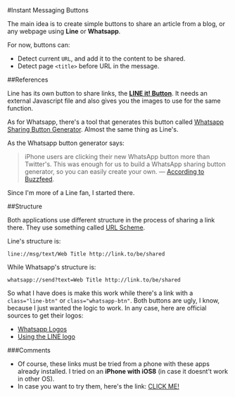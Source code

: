 #Instant Messaging Buttons

The main idea is to create simple buttons to share an article from a blog, or any webpage using **Line** or **Whatsapp**.

For now, buttons can:

* Detect current `URL`, and add it to the content to be shared.
* Detect page `<title>` before URL in the message.


##References

Line has its own button to share links, the [**LINE it! Button**](http://media.line.me/en/). It needs an external Javascript file and also gives you the images to use for the same function.

As for Whatsapp, there's a tool that generates this button called [Whatsapp Sharing Button Generator](http://whatsapp-sharing.com/). Almost the same thing as Line's.

As the Whatsapp button generator says:

>iPhone users are clicking their new WhatsApp button more than Twitter's. This was enough for us to build a WhatsApp sharing button generator, so you can easily create your own. — [According to Buzzfeed](http://qz.com/179261/people-are-already-sharing-more-buzzfeed-stories-to-whatsapp-than-to-twitter/).

Since I'm more of a Line fan, I started there.


##Structure

Both applications use different structure in the process of sharing a link there. They use something called [URL Scheme](http://help.contrast.co/hc/en-us/articles/200865293-URL-Scheme-Intro-for-App-Developers).

Line's structure is:

`line://msg/text/Web Title http://link.to/be/shared`

While Whatsapp's structure is:

`whatsapp://send?text=Web Title http://link.to/be/shared`

So what I have does is make this work while there's a link with a `class="line-btn"` or `class="whatsapp-btn"`. Both buttons are ugly, I know, because I just wanted the logic to work. In any case, here are official sources to get their logos:

*  [Whatsapp Logos](http://media.whatsapp.com/logos/Vector)
*  [Using the LINE logo](http://line.me/logo/en)

###Comments

* Of course, these links must be tried from a phone with these apps already installed. I tried on an **iPhone with iOS8** (in case it doesnt't work in other OS).
* In case you want to try them, here's the link: [CLICK ME!](https://hectorpalmatellez.github.io/imbtn/)